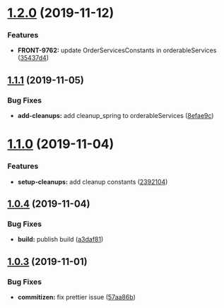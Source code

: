 # [1.2.0](https://github.com/lawnstarter/ls-constants/compare/1.1.1...1.2.0) (2019-11-12)

### Features

-   **FRONT-9762:** update OrderServicesConstants in orderableServices ([35437d4](https://github.com/lawnstarter/ls-constants/commit/35437d4248aa40b7fe26e661b582fc7b342e62e2))

## [1.1.1](https://github.com/lawnstarter/ls-constants/compare/1.1.0...1.1.1) (2019-11-05)

### Bug Fixes

-   **add-cleanups:** add cleanup_spring to orderableServices ([8efae9c](https://github.com/lawnstarter/ls-constants/commit/8efae9c55530ddb488f1ff4f1e3bbeb278207268))

# [1.1.0](https://github.com/lawnstarter/ls-constants/compare/1.0.4...1.1.0) (2019-11-04)

### Features

-   **setup-cleanups:** add cleanup constants ([2392104](https://github.com/lawnstarter/ls-constants/commit/239210435e55271afa92f7f11e2f32d0bbdb367b))

## [1.0.4](https://github.com/lawnstarter/ls-constants/compare/1.0.3...1.0.4) (2019-11-04)

### Bug Fixes

-   **build:** publish build ([a3daf81](https://github.com/lawnstarter/ls-constants/commit/a3daf81080ee0f2c129fc28b378f142237ba4507))

## [1.0.3](https://github.com/lawnstarter/ls-constants/compare/1.0.2...1.0.3) (2019-11-01)

### Bug Fixes

-   **commitizen:** fix prettier issue ([57aa86b](https://github.com/lawnstarter/ls-constants/commit/57aa86b20cdb4629950b9346f7f7ca0206bde6b6))
